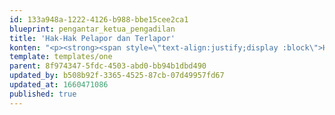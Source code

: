 ```yaml
---
id: 133a948a-1222-4126-b988-bbe15cee2ca1
blueprint: pengantar_ketua_pengadilan
title: 'Hak-Hak Pelapor dan Terlapor'
konten: "<p><strong><span style=\"text-align:justify;display :block\">HAK-HAK PELAPOR DAN TERLAPOR</span></strong></p><p><span style=\"text-align:justify;display :block\">Berdasarkan Peraturan Mahkamah Agung RI Nomor 9 Tahun 2016 Tentang\_<strong>PEDOMAN PENANGANAN PENGADUAN (WHISTLEBLOWING SYSTEM) DI MAHKAMAH AGUNG DAN BADAN PERADILAN YANG BERADA DIBAWAHNYA</strong>\_disebutkan bahwa:</span></p><ul><li><p><strong><span style=\"text-align:justify;display :block\">Pelapor dan/atau\_<em>whistleblower </em></strong>adalah Pegawai ASN, Hakim, dan/atau masyarakat lainnya yang mengungkapkan dugaan pelanggaran, ketidakjujuran atau pelanggaran terhadap Kode Etik dan pedoman perilaku Hakim, Kode Etik dan pedoman perilaku Panitera dan Jurusita, Kode Etik dan pedoman perilaku pegawai Aparatur Sipil Negara, pelanggaran hukum acara, pelanggaran terhadap disiplin Pegawai Negeri Sipil atau peraturan disiplin militer, maladministrasi dan pelayanan publik serta pelanggaran Pengelolaan Keuangan dan Barang Milik Negara pada Mahkamah Agung dan badan peradilan yang berada dibawahnya.</span></p></li><li><p><strong><span style=\"text-align:justify;display :block\">Terlapor</strong>\_adalah Hakim atau pegawai Aparatur Sipil Negara di Mahkamah Agung atau badan peradilan yang berada dibawahnya yang oleh Pelapor di dalam Pengaduannya secara tegas ditunjuk sebagai pihak yang diadukan karena diduga melakukan pelanggaran, atau dalam hal di dalam Pengaduan tidak ditunjuk secara spesifik pihak yang diadukan, maka Terlapor adalah Hakim atau pegawai Aparatur Sipil Negara di Mahkamah Agung atau badan peradilan yang berada dibawahnya yang karena kedudukan, tugas dan fungsinya harus dipandang sebagai pihak yang bertanggung jawab terhadap suatu pelanggaran yang diadukan.</span></p></li></ul><p><strong><span style=\"text-align:justify;display :block\">Hak Pelapor:</span></strong></p><p><span style=\"text-align:justify;display :block\">Dalam penanganan Pengaduan, Pelapor memiliki hak untuk:</span></p><ol start=\"1\"><li><p><span style=\"text-align:justify;display :block\">mendapatkan perlindungan kerahasiaan identitasnya;</span></p></li><li><p><span style=\"text-align:justify;display :block\">mendapatkan kesempatan untuk dapat memberikan keterangan secara bebas tanpa paksaan dari pihak manapun;</span></p></li><li><p><span style=\"text-align:justify;display :block\">mendapatkan informasi mengenai tahapan laporan/Pengaduan yang didaftarkannya;</span></p></li><li><p><span style=\"text-align:justify;display :block\">mendapatkan perlakuan yang sama dan setara dengan Terlapor dalam pemeriksaan;</span></p></li><li><p><span style=\"text-align:justify;display :block\">mengajukan bukti untuk memperkuat Pengaduannya; dan</span></p></li><li><p><span style=\"text-align:justify;display :block\">mendapatkan Berita Acara Pemeriksaan (BAP) dirinya.</span></p></li></ol><p><strong><span style=\"text-align:justify;display :block\">Hak Terlapor:</span></strong></p><p><span style=\"text-align:justify;display :block\">Dalam penanganan Pengaduan, Terlapor memiliki hak untuk:</span></p><ol start=\"1\"><li><p><span style=\"text-align:justify;display :block\">membuktikan bahwa ia tidak bersalah dengan mengajukan Saksi dan alat bukti lain;</span></p></li><li><p><span style=\"text-align:justify;display :block\">mendapatkan kesempatan untuk dapat memberikan keterangan secara bebas tanpa paksaan dari pihak manapun;</span></p></li><li><p><span style=\"text-align:justify;display :block\">mendapatkan perlakuan yang sama dan setara dengan Pelapor dalam pemeriksaan;</span></p></li><li><p><span style=\"text-align:justify;display :block\">meminta Berita Acara Pemeriksaan (BAP) dirinya; dan</span></p></li><li><p><span style=\"text-align:justify;display :block\">mendapatkan surat keterangan yang menyatakan bahwa Pengaduan atas dirinya tidak terbukti.</span></p></li></ol>"
template: templates/one
parent: 8f974347-5fdc-4503-abd0-bb94b1dbd490
updated_by: b508b92f-3365-4525-87cb-07d49957fd67
updated_at: 1660471086
published: true
---
```

